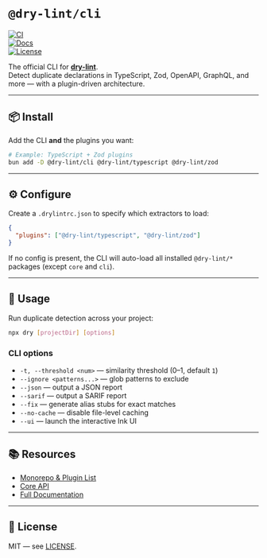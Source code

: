 # `@dry-lint/cli`

[![CI](https://github.com/dry-lint/dry-lint/actions/workflows/ci.yml/badge.svg)](https://github.com/dry-lint/dry-lint/actions/workflows/ci.yml)  
[![Docs](https://img.shields.io/badge/docs-%E2%9C%93-blue)](https://dry-lint.github.io/dry-lint/)  
[![License](https://img.shields.io/npm/l/@dry-lint/cli)](https://github.com/dry-lint/dry-lint/blob/main/LICENSE)

The official CLI for [**dry-lint**](https://github.com/dry-lint/dry-lint).  
Detect duplicate declarations in TypeScript, Zod, OpenAPI, GraphQL, and more — with a plugin-driven architecture.

---

## 📦 Install

Add the CLI **and** the plugins you want:

```bash
# Example: TypeScript + Zod plugins
bun add -D @dry-lint/cli @dry-lint/typescript @dry-lint/zod
```

---

## ⚙️ Configure

Create a `.drylintrc.json` to specify which extractors to load:

```json
{
  "plugins": ["@dry-lint/typescript", "@dry-lint/zod"]
}
```

If no config is present, the CLI will auto-load all installed `@dry-lint/*` packages (except `core` and `cli`).

---

## 🚀 Usage

Run duplicate detection across your project:

```bash
npx dry [projectDir] [options]
```

### CLI options

- `-t, --threshold <num>` — similarity threshold (0–1, default `1`)
- `--ignore <patterns...>` — glob patterns to exclude
- `--json` — output a JSON report
- `--sarif` — output a SARIF report
- `--fix` — generate alias stubs for exact matches
- `--no-cache` — disable file-level caching
- `--ui` — launch the interactive Ink UI

---

## 📚 Resources

- [Monorepo & Plugin List](https://github.com/dry-lint/dry-lint#-packages)
- [Core API](https://github.com/dry-lint/dry-lint#-api-dry-core)
- [Full Documentation](https://dry-lint.github.io/dry-lint/)

---

## 📄 License

MIT — see [LICENSE](https://github.com/dry-lint/dry-lint/blob/main/LICENSE).